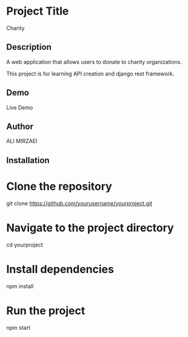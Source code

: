 # Project Title

Charity

## Description
A web application that allows users to donate to charity organizations.

This project is for learning API creation and django rest framework.


## Demo
Live Demo



## Author
ALI MIRZAEI 

## Installation

# Clone the repository
git clone https://github.com/yourusername/yourproject.git

# Navigate to the project directory
cd yourproject

# Install dependencies
npm install

# Run the project
npm start
